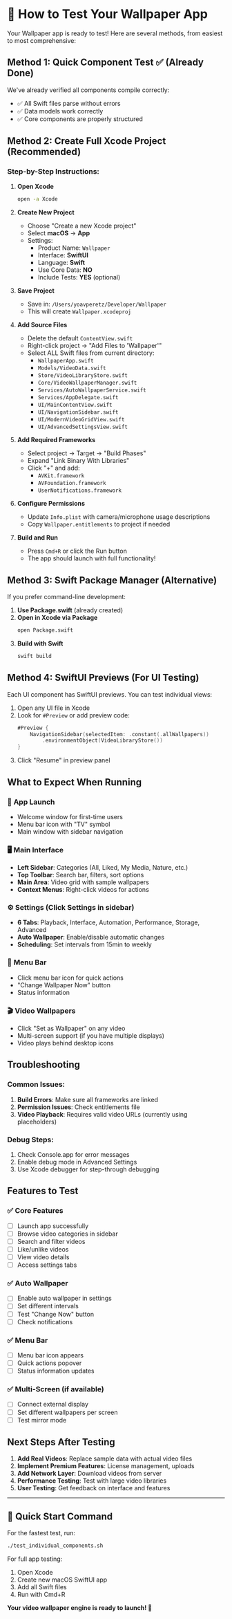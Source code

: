 # 🧪 How to Test Your Wallpaper App

Your Wallpaper app is ready to test! Here are several methods, from easiest to most comprehensive:

## Method 1: Quick Component Test ✅ (Already Done)

We've already verified all components compile correctly:
- ✅ All Swift files parse without errors
- ✅ Data models work correctly  
- ✅ Core components are properly structured

## Method 2: Create Full Xcode Project (Recommended)

### Step-by-Step Instructions:

1. **Open Xcode**
   ```bash
   open -a Xcode
   ```

2. **Create New Project**
   - Choose "Create a new Xcode project"
   - Select **macOS** → **App**
   - Settings:
     - Product Name: `Wallpaper`
     - Interface: **SwiftUI**
     - Language: **Swift** 
     - Use Core Data: **NO**
     - Include Tests: **YES** (optional)

3. **Save Project**
   - Save in: `/Users/yoavperetz/Developer/Wallpaper`
   - This will create `Wallpaper.xcodeproj`

4. **Add Source Files**
   - Delete the default `ContentView.swift`
   - Right-click project → "Add Files to 'Wallpaper'"
   - Select ALL Swift files from current directory:
     - `WallpaperApp.swift`
     - `Models/VideoData.swift`
     - `Store/VideoLibraryStore.swift` 
     - `Core/VideoWallpaperManager.swift`
     - `Services/AutoWallpaperService.swift`
     - `Services/AppDelegate.swift`
     - `UI/MainContentView.swift`
     - `UI/NavigationSidebar.swift`
     - `UI/ModernVideoGridView.swift`
     - `UI/AdvancedSettingsView.swift`

5. **Add Required Frameworks**
   - Select project → Target → "Build Phases"
   - Expand "Link Binary With Libraries"
   - Click "+" and add:
     - `AVKit.framework`
     - `AVFoundation.framework`
     - `UserNotifications.framework`

6. **Configure Permissions**
   - Update `Info.plist` with camera/microphone usage descriptions
   - Copy `Wallpaper.entitlements` to project if needed

7. **Build and Run**
   - Press `Cmd+R` or click the Run button
   - The app should launch with full functionality!

## Method 3: Swift Package Manager (Alternative)

If you prefer command-line development:

1. **Use Package.swift** (already created)
2. **Open in Xcode via Package**
   ```bash
   open Package.swift
   ```
3. **Build with Swift**
   ```bash
   swift build
   ```

## Method 4: SwiftUI Previews (For UI Testing)

Each UI component has SwiftUI previews. You can test individual views:

1. Open any UI file in Xcode
2. Look for `#Preview` or add preview code:
   ```swift
   #Preview {
       NavigationSidebar(selectedItem: .constant(.allWallpapers))
           .environmentObject(VideoLibraryStore())
   }
   ```
3. Click "Resume" in preview panel

## What to Expect When Running

### 🚀 **App Launch**
- Welcome window for first-time users
- Menu bar icon with "TV" symbol
- Main window with sidebar navigation

### 🖥️ **Main Interface**
- **Left Sidebar**: Categories (All, Liked, My Media, Nature, etc.)
- **Top Toolbar**: Search bar, filters, sort options
- **Main Area**: Video grid with sample wallpapers
- **Context Menus**: Right-click videos for actions

### ⚙️ **Settings** (Click Settings in sidebar)
- **6 Tabs**: Playback, Interface, Automation, Performance, Storage, Advanced
- **Auto Wallpaper**: Enable/disable automatic changes
- **Scheduling**: Set intervals from 15min to weekly

### 📱 **Menu Bar**
- Click menu bar icon for quick actions
- "Change Wallpaper Now" button
- Status information

### 🎬 **Video Wallpapers**
- Click "Set as Wallpaper" on any video
- Multi-screen support (if you have multiple displays)
- Video plays behind desktop icons

## Troubleshooting

### Common Issues:
1. **Build Errors**: Make sure all frameworks are linked
2. **Permission Issues**: Check entitlements file
3. **Video Playback**: Requires valid video URLs (currently using placeholders)

### Debug Steps:
1. Check Console.app for error messages
2. Enable debug mode in Advanced Settings
3. Use Xcode debugger for step-through debugging

## Features to Test

### ✅ Core Features
- [ ] Launch app successfully
- [ ] Browse video categories in sidebar
- [ ] Search and filter videos
- [ ] Like/unlike videos
- [ ] View video details
- [ ] Access settings tabs

### ✅ Auto Wallpaper
- [ ] Enable auto wallpaper in settings
- [ ] Set different intervals
- [ ] Test "Change Now" button
- [ ] Check notifications

### ✅ Menu Bar
- [ ] Menu bar icon appears
- [ ] Quick actions popover
- [ ] Status information updates

### ✅ Multi-Screen (if available)
- [ ] Connect external display
- [ ] Set different wallpapers per screen
- [ ] Test mirror mode

## Next Steps After Testing

1. **Add Real Videos**: Replace sample data with actual video files
2. **Implement Premium Features**: License management, uploads
3. **Add Network Layer**: Download videos from server
4. **Performance Testing**: Test with large video libraries
5. **User Testing**: Get feedback on interface and features

---

## 🎯 Quick Start Command

For the fastest test, run:
```bash
./test_individual_components.sh
```

For full app testing:
1. Open Xcode
2. Create new macOS SwiftUI app
3. Add all Swift files
4. Run with Cmd+R

**Your video wallpaper engine is ready to launch! 🚀**
